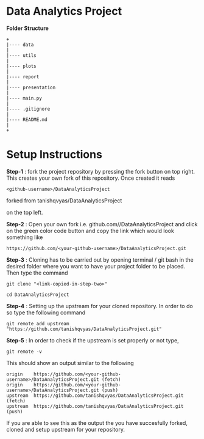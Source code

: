 # Data Analytics Project



**Folder Structure**

```
+
|---- data
|
|---- utils
|
|---- plots
|
|---- report
|
|---- presentation
|
|---- main.py
|
|---- .gitignore
|
|---- README.md
|
+

```

# Setup Instructions

**Step-1** : fork the project repository by pressing the fork button on top right. This creates your own fork of this repository. Once created it reads

	<github-username>/DataAnalyticsProject
forked from tanishqvyas/DataAnalyticsProject


on the top left.


**Step-2** : Open your own fork i.e. github.com/<your-github-username>/DataAnalyticsProject and click on the green color code button and copy the link which would look something like

```
https://github.com/<your-github-username>/DataAnalyticsProject.git
```

**Step-3** : Cloning has to be carried out by opening terminal / git bash in the desired folder where you want to have your project folder to be placed. Then type the command

```
git clone "<link-copied-in-step-two>"
```

```
cd DataAnalyticsProject
```


**Step-4** : Setting up the upstream for your cloned repository. In order to do so type the following command

```
git remote add upstream "https://github.com/tanishqvyas/DataAnalyticsProject.git"
```

**Step-5** : In order to check if the upstream is set properly or not type,

```
git remote -v
```

This should show an output similar to the following

```
origin    https://github.com/<your-github-username>/DataAnalyticsProject.git (fetch)
origin    https://github.com/<your-github-username>/DataAnalyticsProject.git (push)
upstream  https://github.com/tanishqvyas/DataAnalyticsProject.git (fetch)
upstream  https://github.com/tanishqvyas/DataAnalyticsProject.git (push)
```

If you are able to see this as the output the you have succesfully forked, cloned and setup upstream for your repository.

